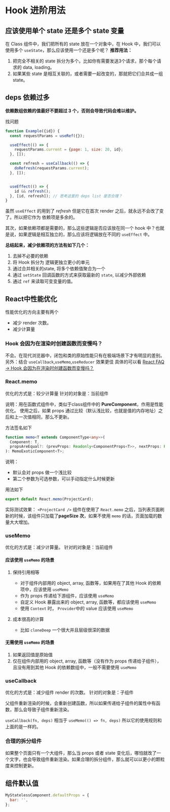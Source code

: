 # Hook 进阶用法

## 应该使用单个 state 还是多个 state 变量
在 Class 组件中，我们把所有的 state 放在一个对象中，在 Hook 中，我们可以使用多个 `useState`，那么应该使用一个还是多个呢？
**推荐用法：**
1. 把完全不相关的 state 拆分为多个。比如你有需要发送3个请求，那个每个请求的 data, loading。
2. 如果某些 state 是相互关联的，或者需要一起改变的，那就把它们合并成一组state。


## deps 依赖过多
**依赖数组依赖的值最好不要超过 3 个，否则会导致代码会难以维护。**

找问题
```javascript
function Example({id}) {
  const requestParams = useRef({});

  useEffect(() => {
    requestParams.current = {page: 1, size: 20, id};
  }, []);

  const refresh = useCallback(() => {
    doRefresh(requestParams.current);
  }, []);


  useEffect(() => {
    id && refresh();
  }, [id, refresh]); // 思考这里的 deps list 是否合理？
}
```
虽然 `useEffect` 的用到了 *refresh* 但是它在首次 render 之后，就永远不会改了变了。所以把它作为 依赖项是多余的。

其次，如果依赖项都是需要的，那么这些逻辑是否应该放在同一个 hook 中？也就是说，如果逻辑是相互独立的，那么应该将逻辑放在不同的 `useEffect` 中。

**总结起来，减少依赖项的方法有如下几个：**
1. 去掉不必要的依赖
2. 将 Hook 拆分为 逻辑更独立更小的单元
3. 通过合并相关的state, 将多个依赖值聚合为一个
4. 通过 `setState` 回调函数的方式来获取最新的 `state`, 以减少外部依赖
5. 通过 `ref` 来读取可变变量的值。



## React中性能优化
性能优化的方向主要有两个
* 减少 render 次数。
* 减少计算量

### Hook 会因为在渲染时创建函数而变慢吗？
不会。在现代浏览器中，闭包和类的原始性能只有在极端场景下才有明显的差别。
另外：结合 `useCallback`,`useMemo`,`useReducer` 效果更佳
具体的可以看 [React FAQ -> Hook 会因为在渲染时创建函数而变慢吗？](https://zh-hans.reactjs.org/docs/hooks-faq.html#are-hooks-slow-because-of-creating-functions-in-render)



### React.memo
优化的方式是：较少计算量
针对的对象是：当前组件

说明：用在函数式组件中，类似于class组件中的 **PureComponent**，作用是性能优化。
使用之后，如果 props 通过比较（默认浅比较，也就是值的内存地址）之后和上一次值相同，那么不更新。

方法签名如下
```typescript
function memo<T extends ComponentType<any>>(
  Component: T,
  propsAreEqual?: (prevProps: Readonly<ComponentProps<T>>, nextProps: Readonly<ComponentProps<T>>) => boolean
): MemoExoticComponent<T>;
```
说明：
* 默认会对 props 做一个浅比较
* 第二个参数为可选参数，可以手动指定什么时候更新


用法如下
```javascript
export default React.memo(ProjectCard);
```

实际测试效果：
`<ProjectCard />` 组件在使用了 `React.memo` 之后，当列表页面刷新的时候，该组件只加载了**pageSize 次**，如果不使用 `memo` 的话，页面加载的数量大大增加。



### useMemo
优化的方式是：减少计算量。
针对的对象是：当前组件

#### 应该使用 `useMemo` 的场景
1. 保持引用相等
    * 对于组件内部用的 object, array, 函数等，如果用在了其他 Hook 的依赖项中，应该使用 `useMemo`
    * 作为 props 传递给下游组件，应该使用 `useMemo`
    * 自定义 Hook 暴露出来的 object, array, 函数等，都应该使用 `useMemo`
    * 使用 `Context` 时， `Provider`中的 value 应该使用 `useMemo` 

2. 成本很高的计算
    * 比如 `cloneDeep` 一个很大并且层级很深的数据

#### 无需使用 `useMemo` 的场景
1. 如果返回值是原始值
2. 仅在组件内部用的 object, array, 函数等（没有作为 props 传递给子组件），且没有用到其他 Hook 的依赖数组中，一般不需要使用 `useMemo`



### useCallback
优化的方式是：减少组件 render 的次数。
针对的对象是：子组件


父组件重新渲染的时候，会重新创建函数，所以如果传递给子组件的属性中有函数，那么会导致子组件重新渲染。

`useCallback(fn, deps)` 相当于 `useMemo(() => fn, deps)`
所以它的使用规则和上面的是一样的。



### 合理的拆分组件
如果整个页面只有一个大组件，那么当 props 或者 state 变化后，哪怕就改了一个文字，也会导致组件重新渲染。如果合理的拆分组件，那么就可以以更小的颗粒度来控制更新。


## 组件默认值

```javascript
MyStatelessComponent.defaultProps = {
  bar: '',
};
```